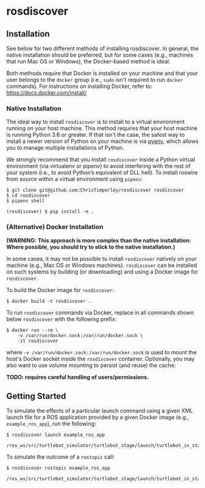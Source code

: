 # rosdiscover


## Installation

See below for two different methods of installing rosdiscover.
In general, the native installation should be preferred, but for some cases
(e.g., machines that run Mac OS or Windows), the Docker-based method is
ideal.

Both methods require that Docker is installed on your machine and that your
user belongs to the `docker` group (i.e., `sudo` isn't required to run `docker`
commands). For instructions on installing Docker,
refer to: https://docs.docker.com/install/


### Native Installation

The ideal way to install `rosdiscover` is to install to a virtual environment
running on your host machine. This method requires that your host machine is
running Python 3.6 or greater. If that isn't the case, the safest way to install
a newer version of Python on your machine is via [pyenv](https://github.com/pyenv/pyenv),
which allows you to manage multiple installations of Python.

We strongly recommend that you install `rosdiscover` inside a Python virtual
environment (via virtualenv or pipenv) to avoid interfering with the rest of
your system (i.e., to avoid Python’s equivalent of DLL hell). 
To install roswire from source within a virtual environment using `pipenv`:

```
$ git clone git@github.com:ChrisTimperley/rosdiscover rosdiscover
$ cd rosdiscover
$ pipenv shell

(rosdiscover) $ pip install -e .

```

### (Alternative) Docker Installation

**(WARNING: This approach is more complex than the native installation:
Where possible, you should try to stick to the native installation.)**

In some cases, it may not be possible to install `rosdiscover` natively on
your machine (e.g., Mac OS or Windows machines). `rosdiscover` can be
installed on such systems by building (or downloading) and using a Docker
image for `rosdiscover`.

To build the Docker image for `rosdiscover`:

```
$ docker build -t rosdiscover .
```

To run `rosdiscover` commands via Docker, replace in all commands shown below
`rosdiscover` with the following prefix:

```
$ docker run --rm \
    -v /var/run/docker.sock:/var/run/docker.sock \
    -it rosdiscover
```

where `-v /var/run/docker.sock:/var/run/docker.sock` is used to mount the
host's Docker socket inside the `rosdiscover` container. Optionally, you may
also want to use volume mounting to persist (and reuse) the cache:

**TODO: requires careful handling of users/permissions.**


## Getting Started

To simulate the effects of a particular launch command using a given XML launch
file for a ROS application provided by a given Docker image (e.g., `example_ros_app`),
run the following:

```
$ rosdiscover launch example_ros_app
    /ros_ws/src/turtlebot_simulator/turtlebot_stage/launch/turtlebot_in_stage.launch
```

To simulate the outcome of a `rostopic` call:

```
$ rosdiscover rostopic example_ros_app
    /ros_ws/src/turtlebot_simulator/turtlebot_stage/launch/turtlebot_in_stage.launch
```
